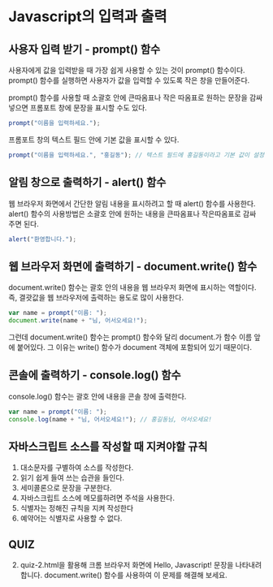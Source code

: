 # Javascript의 입력과 출력

## 사용자 입력 받기 - prompt() 함수

사용자에게 값을 입력받을 때 가장 쉽게 사용할 수 있는 것이 prompt() 함수이다. prompt() 함수를 실행하면 사용자가 값을 입력할 수 있도록 작은 창을 만들어준다.

prompt() 함수를 사용할 때 소괄호 안에 큰따옴표나 작은 따옴표로 원하는 문장을 감싸 넣으면 프롬포트 창에 문장을 표시할 수도 있다.

```javascript
prompt("이름을 입력하세요.");
```

프롬포트 창의 텍스트 필드 안에 기본 값을 표시할 수 있다.

```javascript
prompt("이름을 입력하세요.", "홍길동"); // 텍스트 필드에 홍길동이라고 기본 값이 설정됨.
```

## 알림 창으로 출력하기 - alert() 함수

웹 브라우저 화면에서 간단한 알림 내용을 표시하려고 할 때 alert() 함수를 사용한다. alert() 함수의 사용방법은 소괄호 안에 원하는 내용을 큰따옴표나 작은따옴표로 감싸 주면 된다.

```javascript
alert("환영합니다.");
```

## 웹 브라우저 화면에 출력하기 - document.write() 함수

document.write() 함수는 괄호 안의 내용을 웹 브라우저 화면에 표시하는 역할이다. 즉, 결괏값을 웹 브라우저에 출력하는 용도로 많이 사용한다.

```javascript
var name = prompt("이름: ");
document.write(name + "님, 어서오세요!");
```

그런데 document.write() 함수는 prompt() 함수와 달리 document.가 함수 이름 앞에 붙어있다. 그 이유는 write() 함수가 document 객체에 포함되어 있기 때문이다.

## 콘솔에 출력하기 - console.log() 함수

console.log() 함수는 괄호 안에 내용을 콘솔 창에 출력한다.

```javascript
var name = prompt("이름: ");
console.log(name + "님, 어서오세요!"); // 홍길동님, 어서오세요!
```

## 자바스크립트 소스를 작성할 때 지켜야할 규칙

1. 대소문자를 구별하여 소스를 작성한다.
2. 읽기 쉽게 들여 쓰는 습관을 들인다.
3. 세미콜론으로 문장을 구분한다.
4. 자바스크립트 소스에 메모를하려면 주석을 사용한다.
5. 식별자는 정해진 규칙을 지켜 작성한다
6. 예약어는 식별자로 사용할 수 없다.

## QUIZ

2. quiz-2.html을 활용해 크롬 브라우저 화면에 Hello, Javascript! 문장을 나타내려 합니다. document.write() 함수를 사용하여 이 문제를 해결해 보세요.